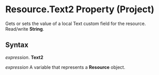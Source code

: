 
# Resource.Text2 Property (Project)

Gets or sets the value of a local Text custom field for the resource. Read/write  **String**.


## Syntax

 _expression_. **Text2**

 _expression_ A variable that represents a **Resource** object.

